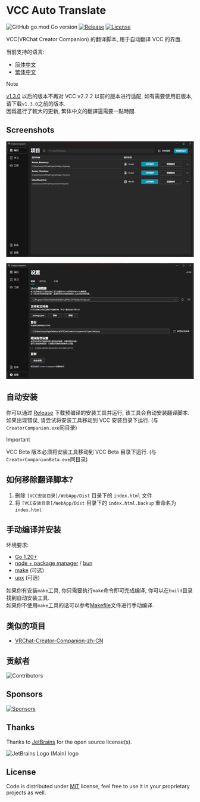 # VCC Auto Translate

![GitHub go.mod Go version](https://img.shields.io/github/go-mod/go-version/gizmo-ds/vcc-auto-translate?style=flat-square)
[![Release](https://img.shields.io/github/v/release/gizmo-ds/vcc-auto-translate.svg?include_prereleases&style=flat-square)](https://github.com/gizmo-ds/vcc-auto-translate/releases/latest)
[![License](https://img.shields.io/github/license/gizmo-ds/vcc-auto-translate?style=flat-square)](./LICENSE)

VCC(VRChat Creator Companion) 的翻译脚本, 用于自动翻译 VCC 的界面.

当前支持的语言:

- [简体中文](./localization/zh-hans.json)
- [繁体中文](./localization/zh-hant.json)

> [!NOTE]  
> [v1.3.0](https://github.com/gizmo-ds/vcc-auto-translate/releases/tag/v1.3.0-beta) 以后的版本不再对 VCC v2.2.2
> 以前的版本进行适配, 如有需要使用旧版本, 请下载`v1.3.0`之前的版本.  
> 因爲進行了較大的更新, 繁体中文的翻譯還需要一點時間.

## Screenshots

![Screenshot 1](images/screenshot_1.png)

![Screenshot 2](images/screenshot_2.png)

## 自动安装

你可以通过 [Release](https://github.com/gizmo-ds/vcc-auto-translate/releases/latest) 下载预编译的安装工具并运行,
该工具会自动安装翻译脚本.  
如果出现错误, 请尝试将安装工具移动到 VCC 安装目录下运行. (与`CreatorCompanion.exe`同目录)

> [!IMPORTANT]  
> VCC Beta 版本必须将安装工具移动到 VCC Beta 目录下运行. (与`CreatorCompanionBeta.exe`同目录)

## 如何移除翻译脚本?

1. 删除 `[VCC安装目录]/WebApp/Dist` 目录下的 `index.html` 文件
2. 将 `[VCC安装目录]/WebApp/Dist` 目录下的 `index.html.backup` 重命名为 `index.html`

## 手动编译并安装

环境要求:

- [Go 1.20+](https://go.dev/doc/install)
- [node + package manager](https://nodejs.org/) / [bun](https://bun.sh/)
- [make](https://duckduckgo.com/?q=make+install) (可选)
- [upx](https://github.com/upx/upx/releases/latest) (可选)

如果你有安装`make`工具, 你只需要执行`make`命令即可完成编译, 你可以在`build`目录找到自动安装工具.  
如果你不使用`make`工具的话可以参考[Makefile](./Makefile)文件进行手动编译.

## 类似的项目

- [VRChat-Creator-Companion-zh-CN](https://github.com/Sonic853/VRChat-Creator-Companion-zh-CN)

## 贡献者

![Contributors](https://contributors.aika.dev/gizmo-ds/vcc-auto-translate/contributors.svg?align=left)

## Sponsors

[![Sponsors](https://afdian-connect.deno.dev/sponsor.svg)](https://afdian.net/a/gizmo)

## Thanks

Thanks to [JetBrains](https://jb.gg/OpenSourceSupport) for the open source license(s).

![JetBrains Logo (Main) logo](https://resources.jetbrains.com/storage/products/company/brand/logos/jb_beam.svg)

## License

Code is distributed under [MIT](./LICENSE) license, feel free to use it in your proprietary projects as well.

